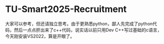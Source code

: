 # TU-Smart2025-Recruitment
大家可以参考，但还请独立思考。由于更熟悉python，鄙人先完成了python代码，然后一点点肝出来了c++代码，说实话以前只用Dev C++写过基础的c语言，今天刚安装VS2022，算是开眼了。
